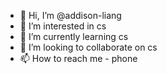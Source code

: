 - 👋 Hi, I’m @addison-liang
- 👀 I’m interested in cs
- 🌱 I’m currently learning cs
- 💞️ I’m looking to collaborate on cs
- 📫 How to reach me - phone

<!---
addison-liang/addison-liang is a ✨ special ✨ repository because its `README.md` (this file) appears on your GitHub profile.
You can click the Preview link to take a look at your changes.
--->
